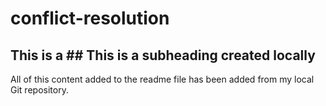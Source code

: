 # conflict-resolution
## This is a ## This is a subheading created locally


All of this content added to the readme file has been added from my local Git repository.
